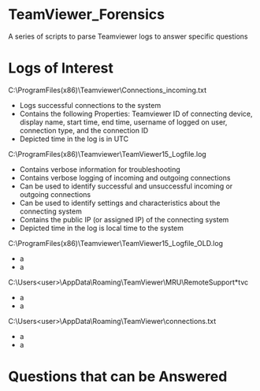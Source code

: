 # TeamViewer_Forensics
A series of scripts to parse Teamviewer logs to answer specific questions

# Logs of Interest
C:\ProgramFiles(x86)\Teamviewer\Connections_incoming.txt
* Logs successful connections to the system
* Contains the following Properties: Teamviewer ID of connecting device, display name, start time, end time, username of logged on user, connection type, and the connection ID
* Depicted time in the log is in UTC

C:\ProgramFiles(x86)\Teamviewer\TeamViewer15_Logfile.log
* Contains verbose information for troubleshooting
* Contains verbose logging of incoming and outgoing connections
 * Can be used to identify successful and unsuccessful incoming or outgoing connections
* Can be used to identify settings and characteristics about the connecting system 
* Contains the public IP (or assigned IP) of the connecting system
* Depicted time in the log is local time to the system

C:\ProgramFiles(x86)\Teamviewer\TeamViewer15_Logfile_OLD.log
* a
* a

C:\Users\<user>\AppData\Roaming\TeamViewer\MRU\RemoteSupport\*tvc
* a
* a

C:\Users\<user>\AppData\Roaming\TeamViewer\connections.txt
* a
* a

# Questions that can be Answered
